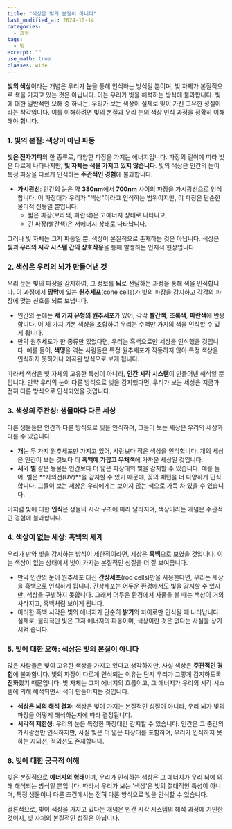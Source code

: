 ```yaml
---
title: "색상은 빛의 본질이 아니다"
last_modified_at: 2024-10-14
categories:
  - 과학
tags:
  - 빛
excerpt: ""
use_math: true
classes: wide
---
```


**빛의 색상**이라는 개념은 우리가 **눈**을 통해 인식하는 방식일 뿐이며, 빛 자체가 본질적으로 색을 가지고 있는 것은 아닙니다. 이는 우리가 빛을 해석하는 방식에 불과합니다. 빛에 대한 일반적인 오해 중 하나는, 우리가 보는 색상이 실제로 빛이 가진 고유한 성질이라는 착각입니다. 이를 이해하려면 빛의 본질과 우리 눈의 색상 인식 과정을 정확히 이해해야 합니다.

### 1. 빛의 본질: 색상이 아닌 파동

**빛은 전자기파**의 한 종류로, 다양한 파장을 가지는 에너지입니다. 파장의 길이에 따라 빛은 다르게 나타나지만, **빛 자체는 색을 가지고 있지 않습니다**. 빛의 색상은 인간의 눈이 특정 파장을 다르게 인식하는 **주관적인 경험**에 불과합니다.

- **가시광선**: 인간의 눈은 약 **380nm**에서 **700nm** 사이의 파장을 가시광선으로 인식합니다. 이 파장대가 우리가 "색상"이라고 인식하는 범위이지만, 이 파장은 단순한 물리적 진동일 뿐입니다.
  - 짧은 파장(보라색, 파란색)은 고에너지 상태로 나타나고,
  - 긴 파장(빨간색)은 저에너지 상태로 나타납니다.

그러나 빛 자체는 그저 파동일 뿐, 색상이 본질적으로 존재하는 것은 아닙니다. 색상은 **빛과 우리의 시각 시스템 간의 상호작용**을 통해 발생하는 인지적 현상입니다.

### 2. 색상은 우리의 뇌가 만들어낸 것

우리 눈은 빛의 파장을 감지하여, 그 정보를 **뇌**로 전달하는 과정을 통해 색을 인식합니다. 이 과정에서 **망막**에 있는 **원추세포**(cone cells)가 빛의 파장을 감지하고 각각의 파장에 맞는 신호를 뇌로 보냅니다.

- 인간의 눈에는 **세 가지 유형의 원추세포**가 있어, 각각 **빨간색**, **초록색**, **파란색**에 반응합니다. 이 세 가지 기본 색상을 조합하여 우리는 수백만 가지의 색을 인식할 수 있게 됩니다.
- 만약 원추세포가 한 종류만 있었다면, 우리는 흑백으로만 세상을 인식했을 것입니다. 예를 들어, **색맹**을 겪는 사람들은 특정 원추세포가 작동하지 않아 특정 색상을 인식하지 못하거나 왜곡된 방식으로 보게 됩니다.

따라서 색상은 빛 자체의 고유한 특성이 아니라, **인간 시각 시스템**이 만들어낸 해석일 뿐입니다. 만약 우리의 눈이 다른 방식으로 빛을 감지했다면, 우리가 보는 세상은 지금과 전혀 다른 방식으로 인식되었을 것입니다.

### 3. 색상의 주관성: 생물마다 다른 세상

다른 생물들은 인간과 다른 방식으로 빛을 인식하며, 그들이 보는 세상은 우리의 세상과 다를 수 있습니다.

- **개**는 두 가지 원추세포만 가지고 있어, 사람보다 적은 색상을 인식합니다. 개의 세상은 인간이 보는 것보다 더 **흑백에 가깝고 무채색**에 가까운 세상일 것입니다.
- **새**와 **벌** 같은 동물은 인간보다 더 넓은 파장대의 빛을 감지할 수 있습니다. 예를 들어, 벌은 **자외선(UV)**을 감지할 수 있기 때문에, 꽃의 패턴을 더 다양하게 인식합니다. 그들이 보는 세상은 우리에게는 보이지 않는 색으로 가득 차 있을 수 있습니다.

이처럼 빛에 대한 **인식**은 생물의 시각 구조에 따라 달라지며, 색상이라는 개념은 주관적인 경험에 불과합니다.

### 4. 색상이 없는 세상: 흑백의 세계

우리가 만약 빛을 감지하는 방식이 제한적이라면, 세상은 **흑백**으로 보였을 것입니다. 이는 색상이 없는 상태에서 빛이 가지는 본질적인 성질을 더 잘 보여줍니다.

- 만약 인간의 눈이 원추세포 대신 **간상세포**(rod cells)만을 사용한다면, 우리는 세상을 흑백으로 인식하게 됩니다. 간상세포는 어두운 환경에서도 빛을 감지할 수 있지만, 색상을 구별하지 못합니다. 그래서 어두운 환경에서 사물을 볼 때는 색상이 거의 사라지고, 흑백처럼 보이게 됩니다.
- 이러한 흑백 시각은 빛의 에너지가 단순히 **밝기**의 차이로만 인식될 때 나타납니다. 실제로, 물리적인 빛은 그저 에너지의 파동이며, 색상이란 것은 없다는 사실을 상기시켜 줍니다.

### 5. 빛에 대한 오해: 색상은 빛의 본질이 아니다

많은 사람들은 빛이 고유한 색상을 가지고 있다고 생각하지만, 사실 색상은 **주관적인 경험**에 불과합니다. 빛의 파장이 다르게 인식되는 이유는 단지 우리가 그렇게 감지하도록 **진화**했기 때문입니다. 빛 자체는 그저 에너지의 흐름이고, 그 에너지가 우리의 시각 시스템에 의해 해석되면서 색이 만들어지는 것입니다.

- **색상은 뇌의 해석 결과**: 색상은 빛이 가지는 본질적인 성질이 아니라, 우리 뇌가 빛의 파장을 어떻게 해석하는지에 따라 결정됩니다.
- **시각적 제한성**: 우리의 눈은 특정한 파장대만 감지할 수 있습니다. 인간은 그 중간의 가시광선만 인식하지만, 사실 빛은 더 넓은 파장대를 포함하며, 우리가 인식하지 못하는 자외선, 적외선도 존재합니다.

### 6. 빛에 대한 궁극적 이해

빛은 본질적으로 **에너지의 형태**이며, 우리가 인식하는 색상은 그 에너지가 우리 뇌에 의해 해석되는 방식일 뿐입니다. 따라서 우리가 보는 '색상'은 빛의 절대적인 특성이 아니며, 특정 생물이나 다른 조건에서는 전혀 다른 방식으로 빛을 인식할 수 있습니다.

결론적으로, 빛이 색상을 가지고 있다는 개념은 인간 시각 시스템의 해석 과정에 기인한 것이지, 빛 자체의 본질적인 성질은 아닙니다.
